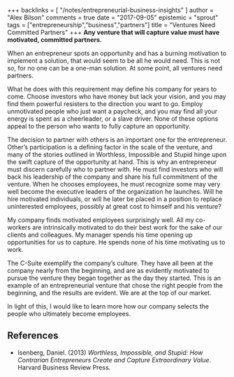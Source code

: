 +++
backlinks = [
  "/notes/entrepreneurial-business-insights"
]
author = "Alex Bilson"
comments = true
date = "2017-09-05"
epistemic = "sprout"
tags = ["entrepreneurship","business","partners"]
title = "Ventures Need Committed Partners"
+++
**Any venture that will capture value must have motivated, committed partners.**

When an entrepreneur spots an opportunity and has a burning motivation to implement a solution, that would seem to be all he would need.  This is not so, for no one can be a one-man solution.  At some point, all ventures need partners.

What he does with this requirement may define his company for years to come.  Choose investors who have money but lack your vision, and you may find them powerful resisters to the direction you want to go.  Employ unmotivated people who just want a paycheck, and you may find all your energy is spent as a cheerleader, or a slave driver.  None of these options appeal to the person who wants to fully capture an opportunity.

The decision to partner with others is an important one for the entrepreneur.  Other’s participation is a defining factor in the scale of the venture, and many of the stories outlined in Worthless, Impossible and Stupid hinge upon the swift capture of the opportunity at hand.  This is why an entrepreneur must discern carefully who to partner with.  He must find investors who will back his leadership of the company and share his full commitment of the venture.  When he chooses employees, he must recognize some may very well become the executive leaders of the organization he launches.  Will he hire motivated individuals, or will he later be placed in a position to replace uninterested employees, possibly at great cost to himself and his venture?

My company finds motivated employees surprisingly well.  All my co-workers are intrinsically motivated to do their best work for the sake of our clients and colleagues.  My manager spends his time opening up opportunities for us to capture.  He spends none of his time motivating us to work.

The C-Suite exemplify the company’s culture.  They have all been at the company nearly from the beginning, and are as evidently motivated to pursue the venture they began together as the day they started.  This is an example of an entrepreneurial venture that chose the right people from the beginning, and the results are evident.  We are at the top of our market.

In light of this, I would like to learn more how our company selects the people who ultimately become employees.

## References

- Isenberg, Daniel. (2013) _Worthless, Impossible, and Stupid: How Contrarian Entrepreneurs Create and Capture Extraordinary Value_. Harvard Business Review Press.
